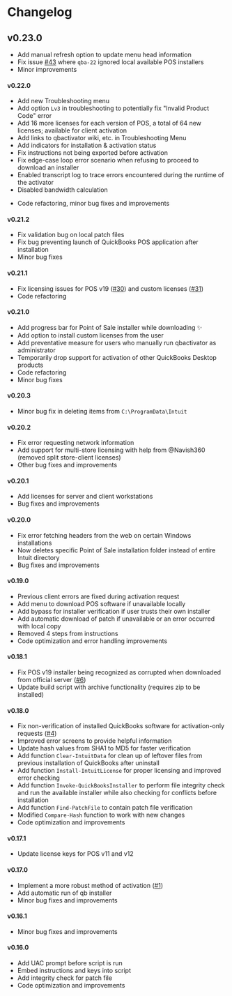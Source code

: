 # Changelog

## v0.23.0
- Add manual refresh option to update menu head information
- Fix issue [#43](https://github.com/neuralpain/qbactivator/issues/43) where `qba-22` ignored local available POS installers
- Minor improvements

#### v0.22.0
- Add new Troubleshooting menu
- Add option `Lv3` in troubleshooting to potentially fix "Invalid Product Code" error
- Add 16 more licenses for each version of POS, a total of 64 new licenses; available for client activation
- Add links to qbactivator wiki, etc. in Troubleshooting Menu
- Add indicators for installation & activation status
- Fix instructions not being exported before activation
- Fix edge-case loop error scenario when refusing to proceed to download an installer
- Enabled transcript log to trace errors encountered during the runtime of the activator
- Disabled bandwidth calculation
<!-- - Fix internet bandwidth calculation with updated `Measure-UserBandwidth` utility -->
- Code refactoring, minor bug fixes and improvements

#### v0.21.2
- Fix validation bug on local patch files
- Fix bug preventing launch of QuickBooks POS application after installation
- Minor bug fixes

#### v0.21.1
- Fix licensing issues for POS v19 ([#30](https://github.com/neuralpain/qbactivator/issues/30)) and custom licenses ([#31](https://github.com/neuralpain/qbactivator/issues/31))
- Code refactoring

#### v0.21.0
- Add progress bar for Point of Sale installer while downloading ✨
- Add option to install custom licenses from the user
- Add preventative measure for users who manually run qbactivator as administrator
- Temporarily drop support for activation of other QuickBooks Desktop products
- Code refactoring
- Minor bug fixes

#### v0.20.3
- Minor bug fix in deleting items from `C:\ProgramData\Intuit`

#### v0.20.2
- Fix error requesting network information
- Add support for multi-store licensing with help from @Navish360 (removed split store-client licenses)
- Other bug fixes and improvements

#### v0.20.1
- Add licenses for server and client workstations
- Bug fixes and improvements

#### v0.20.0

- Fix error fetching headers from the web on certain Windows installations 
- Now deletes specific Point of Sale installation folder instead of entire Intuit directory
- Bug fixes and improvements

#### v0.19.0

- Previous client errors are fixed during activation request
- Add menu to download POS software if unavailable locally
- Add bypass for installer verification if user trusts their own installer
- Add automatic download of patch if unavailable or an error occurred with local copy
- Removed 4 steps from instructions
- Code optimization and error handling improvements

#### v0.18.1

- Fix POS v19 installer being recognized as corrupted when downloaded from official server ([#6](https://github.com/neuralpain/qbactivator/issues/6))
- Update build script with archive functionality (requires zip to be installed)

#### v0.18.0

- Fix non-verification of installed QuickBooks software for activation-only requests ([#4](https://github.com/neuralpain/qbactivator/issues/4))
- Improved error screens to provide helpful information
- Update hash values from SHA1 to MD5 for faster verification
- Add function `Clear-IntuitData` for clean up of leftover files from previous installation of QuickBooks after uninstall
- Add function `Install-IntuitLicense` for proper licensing and improved error checking
- Add function `Invoke-QuickBooksInstaller` to perform file integrity check and run the available installer while also checking for conflicts before installation
- Add function `Find-PatchFile` to contain patch file verification
- Modified `Compare-Hash` function to work with new changes
- Code optimization and improvements

#### v0.17.1

- Update license keys for POS v11 and v12

#### v0.17.0
- Implement a more robust method of activation ([#1](https://github.com/neuralpain/qbactivator/issues/1))
- Add automatic run of qb installer
- Minor bug fixes and improvements

#### v0.16.1
- Minor bug fixes and improvements

#### v0.16.0
- Add UAC prompt before script is run
- Embed instructions and keys into script
- Add integrity check for patch file
- Code optimization and improvements
